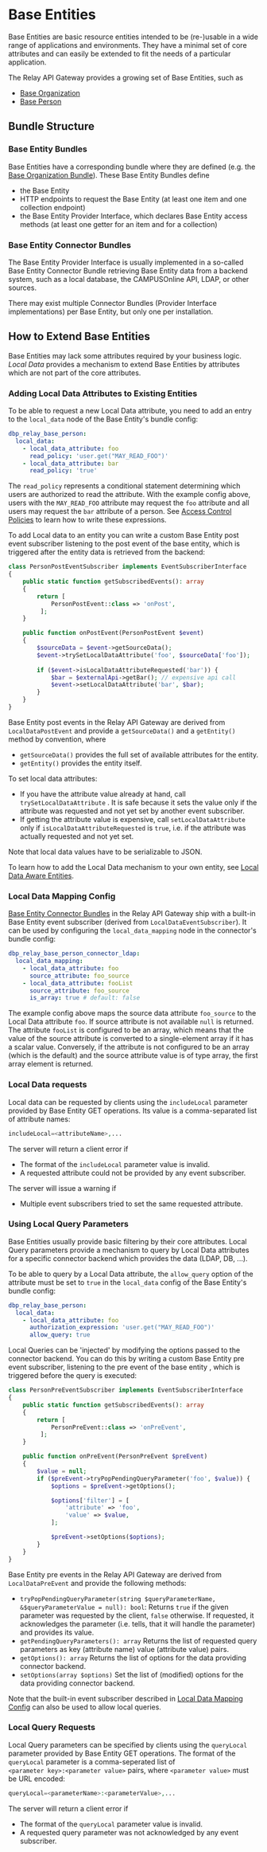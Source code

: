# Base Entities

Base Entities are basic resource entities intended to be (re-)usable in a wide range of applications and environments. They have a minimal set of core attributes and can easily be extended to fit the needs of a particular application.

The Relay API Gateway provides a growing set of Base Entities, such as

* [Base Organization](../../../components/api/base-organization/index.md)
* [Base Person](../../../components/api/base-person/README.md)

## Bundle Structure

### Base Entity Bundles

Base Entities have a corresponding bundle where they are defined (e.g. the [Base Organization Bundle](../../../components/api/base-organization/index.md)). These Base Entity Bundles define

* the Base Entity
* HTTP endpoints to request the Base Entity (at least one item and one collection endpoint)
* the Base Entity Provider Interface, which declares Base Entity access methods (at least one getter for an item and for a collection)

### Base Entity Connector Bundles

The Base Entity Provider Interface is usually implemented in a so-called Base Entity Connector Bundle retrieving Base Entity data from a backend system, such as a local database, the CAMPUSOnline API, LDAP, or other sources.

There may exist multiple Connector Bundles (Provider Interface implementations) per Base Entity, but only one per installation.

## How to Extend Base Entities

Base Entities may lack some attributes required by your business logic. _Local Data_ provides a mechanism to extend Base Entities by attributes which are not part of the core attributes.

### Adding Local Data Attributes to Existing Entities

To be able to request a new Local Data attribute, you need to add an entry to the ```local_data``` node
of the Base Entity's bundle config:

```yaml
dbp_relay_base_person:
  local_data:
    - local_data_attribute: foo
      read_policy: 'user.get("MAY_READ_FOO")'
    - local_data_attribute: bar
      read_policy: 'true'
```

The ```read_policy``` represents a conditional statement determining which users are authorized to read the attribute.
With the example config above, users with the ```MAY_READ_FOO``` attribute may request the ```foo``` attribute and 
all users may request the ```bar``` attribute of a person.  See [Access Control Policies](../admin/access_control.md#access-control-policies) to 
learn how to write these expressions. 

To add Local data to an entity you can write a custom Base Entity post event subscriber listening to the post event of 
the base entity, which is triggered after the entity data is retrieved from the backend:

```php
class PersonPostEventSubscriber implements EventSubscriberInterface
{
    public static function getSubscribedEvents(): array
    {
        return [
            PersonPostEvent::class => 'onPost',
         ];
    }

    public function onPostEvent(PersonPostEvent $event)
    {
        $sourceData = $event->getSourceData();
        $event->trySetLocalDataAttribute('foo', $sourceData['foo']);
        
        if ($event->isLocalDataAttributeRequested('bar')) {
            $bar = $externalApi->getBar(); // expensive api call
            $event->setLocalDataAttribute('bar', $bar);
        }
    }
}
```
Base Entity post events in the Relay API Gateway are derived from ```LocalDataPostEvent``` and provide a `getSourceData()` and a `getEntity()` method by convention,
where

* `getSourceData()` provides the full set of available attributes for the entity.
* `getEntity()` provides the entity itself.

To set local data attributes:

* If you have the attribute value already at hand, call `trySetLocalDataAttribute` . It is safe because it sets the value only if the attribute was requested and not yet set by another event subscriber.
* If getting the attribute value is expensive, call `setLocalDataAttribute` only if `isLocalDataAttributeRequested` is `true`, i.e. if the attribute was actually requested and not yet set.

Note that local data values have to be serializable to JSON.

To learn how to add the Local Data mechanism to your own entity, see [Local Data Aware Entities](./local_data.md).

### Local Data Mapping Config

[Base Entity Connector Bundles](#base-entity-connector-bundles) in the Relay API Gateway ship with a built-in Base Entity event subscriber
(derived from ```LocalDataEventSubscriber```). It can be used by configuring the ```local_data_mapping``` node
in the connector's bundle config:

```yaml
dbp_relay_base_person_connector_ldap:
  local_data_mapping:
    - local_data_attribute: foo
      source_attribute: foo_source
    - local_data_attribute: fooList
      source_attribute: foo_source
      is_array: true # default: false
```

The example config above maps the source data attribute ```foo_source``` to the Local Data attribute ```foo```. If
source attribute is not available ```null``` is returned. The attribute ```fooList``` is configured to be an array,
which means that the value of the source attribute is converted to a single-element array if it has a scalar value.
Conversely, if the attribute is not configured to be an array (which is the default) and the source attribute value
is of type array, the first array element is returned.

### Local Data requests

Local data can be requested by clients using the `includeLocal` parameter provided by Base Entity GET operations.
Its value is a comma-separated list of attribute names:

```php
includeLocal=<attributeName>,...
```

The server will return a client error if

* The format of the `includeLocal` parameter value is invalid.
* A requested attribute could not be provided by any event subscriber.

The server will issue a warning if

* Multiple event subscribers tried to set the same requested attribute.

### Using Local Query Parameters

Base Entities usually provide basic filtering by their core attributes. Local Query parameters provide a mechanism to 
query by Local Data attributes for a specific connector backend which provides the data (LDAP, DB, ...).

To be able to query by a Local Data attribute, the ```allow_query``` option of the attribute must be set to ```true```
in the ```local_data``` config of the Base Entity's bundle config:

```yaml
dbp_relay_base_person:
  local_data:
    - local_data_attribute: foo
      authorization_expression: 'user.get("MAY_READ_FOO")'
      allow_query: true
``` 

Local Queries can be 'injected' by modifying the options passed to the connector backend. You can do this by writing a
custom Base Entity pre event subscriber, listening to the pre event of the base entity , which is triggered before
the query is executed:

```php
class PersonPreEventSubscriber implements EventSubscriberInterface
{
    public static function getSubscribedEvents(): array
    {
        return [
            PersonPreEvent::class => 'onPreEvent',
         ];
    }

    public function onPreEvent(PersonPreEvent $preEvent)
    {
        $value = null;
        if ($preEvent->tryPopPendingQueryParameter('foo', $value)) {
            $options = $preEvent->getOptions();

            $options['filter'] = [
                'attribute' => 'foo',
                'value' => $value,
            ];

            $preEvent->setOptions($options);
        }
    }
}

```

Base Entity pre events in the Relay API Gateway are derived from ```LocalDataPreEvent``` and provide the
following methods:

* ```tryPopPendingQueryParameter(string $queryParameterName, &$queryParameterValue = null): bool```:
Returns ```true``` if the given parameter was requested by the client, ```false``` otherwise. If requested, it
acknowledges the parameter (i.e. tells, that it will handle the parameter) and provides its value.
* ```getPendingQueryParameters(): array``` Returns the list of requested query parameters as key (attribute name) value
  (attribute value) pairs.
* ```getOptions(): array``` Returns the list of options for the data providing connector backend.
* ```setOptions(array $options)``` Set the list of (modified) options for the data providing connector backend. 

Note that the built-in event subscriber described in [Local Data Mapping Config](#local-data-mapping-config) can also
be used to allow local queries.

### Local Query Requests

Local Query parameters can be specified by clients using the `queryLocal` parameter provided by Base Entity GET
operations. The format of the `queryLocal` parameter is a comma-seperated list of  
`<parameter key>:<parameter value>` pairs, where ```<parameter value>``` must be URL encoded:

```php
queryLocal=<parameterName>:<parameterValue>,...
```

The server will return a client error if

* The format of the `queryLocal` parameter value is invalid.
* A requested query parameter was not acknowledged by any event subscriber.
